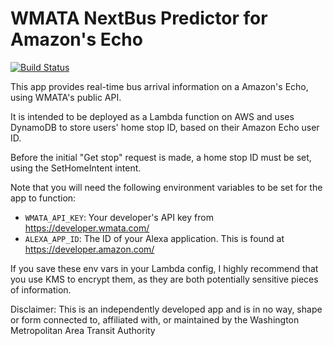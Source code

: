 # WMATA NextBus Predictor for Amazon's Echo

[![Build Status](https://travis-ci.org/jmhale/alexa-nextbus.svg?branch=master)](https://travis-ci.org/jmhale/alexa-nextbus)

This app provides real-time bus arrival information on a Amazon's Echo, using WMATA's public API.

It is intended to be deployed as a Lambda function on AWS and uses DynamoDB to store users' home stop ID, based on their Amazon Echo user ID.

Before the initial "Get stop" request is made, a home stop ID must be set, using the SetHomeIntent intent.

Note that you will need the following environment variables to be set for the app to function:

- `WMATA_API_KEY`: Your developer's API key from https://developer.wmata.com/
- `ALEXA_APP_ID`: The ID of your Alexa application. This is found at https://developer.amazon.com/

If you save these env vars in your Lambda config, I highly recommend that you use KMS to encrypt them, as they are both potentially sensitive pieces of information.

Disclaimer: This is an independently developed app and is in no way, shape or form connected to, affiliated with, or maintained by the Washington Metropolitan Area Transit Authority
